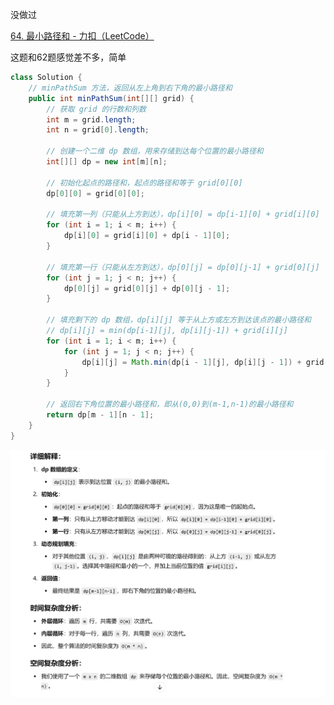 



没做过



[64. 最小路径和 - 力扣（LeetCode）](https://leetcode.cn/problems/minimum-path-sum/description/?envType=study-plan-v2&envId=top-100-liked)



这题和62题感觉差不多，简单



```java
class Solution {
    // minPathSum 方法，返回从左上角到右下角的最小路径和
    public int minPathSum(int[][] grid) {
        // 获取 grid 的行数和列数
        int m = grid.length;
        int n = grid[0].length;

        // 创建一个二维 dp 数组，用来存储到达每个位置的最小路径和
        int[][] dp = new int[m][n];

        // 初始化起点的路径和，起点的路径和等于 grid[0][0]
        dp[0][0] = grid[0][0];

        // 填充第一列（只能从上方到达），dp[i][0] = dp[i-1][0] + grid[i][0]
        for (int i = 1; i < m; i++) {
            dp[i][0] = grid[i][0] + dp[i - 1][0];
        }

        // 填充第一行（只能从左方到达），dp[0][j] = dp[0][j-1] + grid[0][j]
        for (int j = 1; j < n; j++) {
            dp[0][j] = grid[0][j] + dp[0][j - 1];
        }

        // 填充剩下的 dp 数组，dp[i][j] 等于从上方或左方到达该点的最小路径和
        // dp[i][j] = min(dp[i-1][j], dp[i][j-1]) + grid[i][j]
        for (int i = 1; i < m; i++) {
            for (int j = 1; j < n; j++) {
                dp[i][j] = Math.min(dp[i - 1][j], dp[i][j - 1]) + grid[i][j];
            }
        }

        // 返回右下角位置的最小路径和，即从(0,0)到(m-1,n-1)的最小路径和
        return dp[m - 1][n - 1];
    }
}

```



![{C46CEDCA-B940-4E3B-87CB-7BCFD3F66127}](assets/{C46CEDCA-B940-4E3B-87CB-7BCFD3F66127}.png)